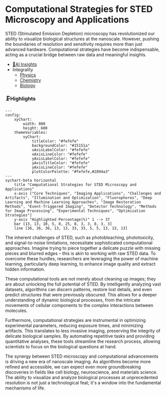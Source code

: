 # Computational Strategies for STED Microscopy and Applications
STED (Stimulated Emission Depletion) microscopy has revolutionized our ability to visualize biological structures at the nanoscale. However, pushing the boundaries of resolution and sensitivity requires more than just advanced hardware. Computational strategies have become indispensable, acting as a crucial bridge between raw data and meaningful insights.
- [🧠AI Insights](https://viadean.notion.site/Computational-Strategies-for-STED-Microscopy-and-Applications-15f1ae7b9a32804fb0fefa18b52b0f7f?pvs=4)
- Integrality
  - [Physics](https://viadean.notion.site/Physics-1a51ae7b9a3280799b42fe620aa30907?pvs=4)
  - [Chemistry](https://viadean.notion.site/Chemistry-1a61ae7b9a3280619be3f06292d23a9f?pvs=4)
  - [Biology](https://viadean.notion.site/Biology-1a61ae7b9a3280d28f87f3cf031ab3aa?pvs=4)
### 🗜️Highlights
```mermaid
---
config:
    xyChart:
        width: 800
        height: 600
    themeVariables:
        xyChart:
            titleColor: "#fefefe"
            backgroundColor: "#15151a"
            xAxisLabelColor: "#fefefe"
            xAxisLineColor: "#fefefe"
            yAxisLabelColor: "#fefefe"
            yAxisTitleColor: "#fefefe"
            yAxisLineColor: "#fefefe"
            plotColorPalette: "#fefefe,#2894a3"
---
xychart-beta horizontal
    title "Computational Strategies for STED Microscopy and Applications"
    x-axis ["Core Techniques", "Imaging Applications", "Challenges and Artifacts", "Illumination and Optimization", "Fluorophores", "Deep Learning and Machine Learning Approaches", "Image Restoration Methods", "Event-Triggered Imaging", "Detector Technology", "Methods for Image Processing", "Experimental Techniques", "Optimization Strategies"]
    y-axis "Highlighted Percentage(%)" 1 --> 37
    bar [13, 13, 10, 5, 8, 25, 8, 3, 3, 8, 3, 3]
    line [36, 36, 36, 13, 13, 33, 33, 5, 5, 13, 13, 13]
```
The inherent challenges of STED, such as photobleaching, phototoxicity, and signal-to-noise limitations, necessitate sophisticated computational approaches. Imagine trying to piece together a delicate puzzle with missing pieces and blurred edges – this is akin to working with raw STED data. To overcome these hurdles, researchers are leveraging the power of machine learning, particularly deep learning, to enhance image quality and extract hidden information.

These computational tools are not merely about cleaning up images; they are about unlocking the full potential of STED. By intelligently analyzing vast datasets, algorithms can discern patterns, restore lost details, and even predict structures that were previously obscured. This allows for a deeper understanding of dynamic biological processes, from the intricate movements of cellular components to the complex interactions between molecules.

Furthermore, computational strategies are instrumental in optimizing experimental parameters, reducing exposure times, and minimizing artifacts. This translates to less invasive imaging, preserving the integrity of delicate biological samples. By automating repetitive tasks and providing quantitative analyses, these tools streamline the research process, allowing scientists to focus on the biological questions at hand.

The synergy between STED microscopy and computational advancements is driving a new era of nanoscale imaging. As algorithms become more refined and accessible, we can expect even more groundbreaking discoveries in fields like cell biology, neuroscience, and materials science. The ability to visualize and analyze biological processes at unprecedented resolution is not just a technological feat; it's a window into the fundamental mechanisms of life.
